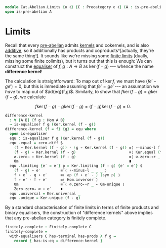 <!--
```agda
open import Cat.Diagram.Limit.Finite
open import Cat.Abelian.Base
open import Cat.Prelude hiding (_-_)
```
-->

```agda
module Cat.Abelian.Limits {o ℓ} {C : Precategory o ℓ} (A : is-pre-abelian C) where
open is-pre-abelian A
```

# Limits

Recall that every [pre-abelian] admits [kernels] and cokernels, and is
also [additive], so it additionally has products and
coproducts^[actually, they're the same thing!]. It sounds like we're
missing some [finite limits] (dually, missing some finite colimits), but
it turns out that this is enough: We can construct the [equaliser] of
$f, g : A \to B$ as $\ker(f - g)$ --- whence the name **difference
kernel**!

[abelian]: Cat.Abelian.Base.html#pre-abelian-abelian-categories
[pre-abelian]: Cat.Abelian.Base.html#pre-abelian-abelian-categories
[kernels]: Cat.Diagram.Equaliser.Kernel.html
[additive]: Cat.Abelian.Base.html#additive-categories
[equaliser]: Cat.Diagram.Equaliser.html
[finite limits]: Cat.Diagram.Limit.Finite.html

The calculation is straightforward: To map out of $\ker f$, we must have
$(fe' - ge') = 0$, but this is immediate assuming that $fe' = ge'$ ---
an assumption we _have_ to map out of $\id{eq}(f,g)$.  Similarly, to
show that $f\ker(f-g) = g\ker(f-g)$, we calculate

$$
f\ker(f-g) - g\ker(f-g) = (f-g)\ker(f-g) = 0\text{.}
$$

```agda
difference-kernel
  : ∀ {A B} {f g : Hom A B}
  → is-equaliser f g (Ker.kernel (f - g))
difference-kernel {f = f} {g} = equ where
  open is-equaliser
  equ : is-equaliser f g (Ker.kernel (f - g))
  equ .equal = zero-diff $
    (f ∘ Ker.kernel (f - g)) - (g ∘ Ker.kernel (f - g)) ≡⟨ ∘-minus-l f g (Ker.kernel (f - g)) ⟩
    (f - g) ∘ Ker.kernel (f - g)                        ≡⟨ Ker.equal (f - g) ⟩
    ∅.zero→ ∘ Ker.kernel (f - g)                        ≡⟨ ∅.zero-∘r _ ∙ 0m-unique ⟩
    0m                                                  ∎
  equ .limiting {e′ = e′} p = Ker.limiting (f - g) {e′ = e′} $
    (f - g) ∘ e′         ≡˘⟨ ∘-minus-l _ _ _ ⟩
    f ∘ e′ - g ∘ e′      ≡⟨ ap (f ∘ e′ -_) (sym p) ⟩
    f ∘ e′ - f ∘ e′      ≡⟨ Hom.inverser ⟩
    0m                   ≡˘⟨ ∅.zero-∘r _ ∙ 0m-unique ⟩
    Zero.zero→ ∅ ∘ e′    ∎
  equ .universal = Ker.universal _
  equ .unique = Ker.unique (f - g)
```

By a standard characterisation of finite limits in terms of finite
products and binary equalisers, the construction of "difference kernels"
above implies that any pre-abelian category is finitely complete.

```agda
finitely-complete : Finitely-complete C
finitely-complete =
  with-equalisers C has-terminal has-prods λ f g →
    record { has-is-eq = difference-kernel }
```
